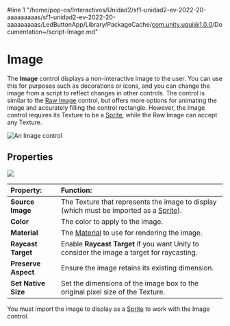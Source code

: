 #line 1 "/home/pop-os/Interactivos/Unidad2/sf1-unidad2-ev-2022-20-aaaaaaaaas/sf1-unidad2-ev-2022-20-aaaaaaaaas/LedButtonApp/Library/PackageCache/com.unity.ugui@1.0.0/Documentation~/script-Image.md"
# Image

The **Image** control displays a non-interactive image to the user. You can use this for purposes such as decorations or icons, and you can change the image from a script to reflect changes in other controls. The control is similar to the [Raw Image](script-RawImage.md) control, but offers more options for animating the image and accurately filling the control rectangle. However, the Image control requires its Texture to be a [Sprite](https://docs.unity3d.com/Manual/class-TextureImporter.html), while the Raw Image can accept any Texture.

![An Image control](images/ImageCtrlExample.png)

## Properties

![](images/UI_ImageInspector.png)

|**Property:** |**Function:** |
|:---|:---|
|**Source Image** | The Texture that represents the image to display (which must be imported as a [Sprite](https://docs.unity3d.com/Manual/class-TextureImporter.html)). |
|**Color** | The color to apply to the image. |
|**Material** | The [Material](https://docs.unity3d.com/Manual/class-Material.html) to use for rendering the image. |
|**Raycast Target** | Enable **Raycast Target** if you want Unity to consider the image a target for raycasting. |
|**Preserve Aspect** | Ensure the image retains its existing dimension.  |
|**Set Native Size** |  Set the dimensions of the image box to the original pixel size of the Texture. |


You must import the image to display as a [Sprite](https://docs.unity3d.com/Manual/class-TextureImporter.html) to work with the Image control.

